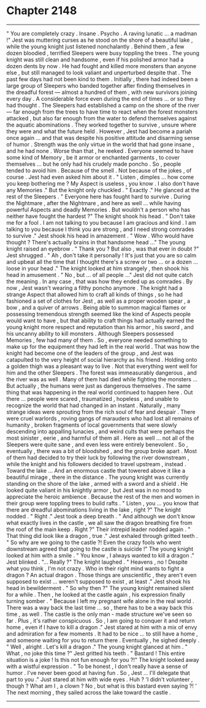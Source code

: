 
# Chapter 2148


---

" You are completely crazy . Insane . Psycho . A raving lunatic … a madman !"
Jest was muttering curses as he stood on the shore of a beautiful lake , while the young knight just listened nonchalantly . Behind them , a few dozen bloodied , terrified Sleepers were busy toppling the trees .
The young knight was still clean and handsome , even if his polished armor had a dozen dents by now . He had fought and killed more monsters than anyone else , but still managed to look valiant and unperturbed despite that .
The past few days had not been kind to them .
Initially , there had indeed been a large group of Sleepers who banded together after finding themselves in the dreadful forest — almost a hundred of them , with new survivors joining every day . A considerable force even during the end of times … or so they had thought .
The Sleepers had established a camp on the shore of the river — far enough from the trees to have time to react when the forest monsters attacked , but also far enough from the water to defend themselves against the aquatic abominations . They worked together to survive , unsure where they were and what the future held .
However , Jest had become a pariah once again … and that was despite his positive attitude and disarming sense of humor . Strength was the only virtue in the world that had gone insane , and he had none .
Worse than that , he reeked . Everyone seemed to have some kind of Memory , be it armor or enchanted garments , to cover themselves … but he only had his crudely made poncho . So , people tended to avoid him .
Because of the smell . Not because of the jokes , of course .
Jest had even asked him about it .
" Listen , dimples … how come you keep bothering me ? My Aspect is useless , you know . I also don't have any Memories ."
But the knight only chuckled .
" Exactly ."
He glanced at the rest of the Sleepers .
" Everyone here has fought hard to survive . During the Nightmare , after the Nightmare , and here as well … while having powerful Aspects and deadly Memories . But wouldn't a person who has neither have fought the hardest ?"
The knight shook his head .
" Don't take me for a fool . I am not talking to you because I am gracious and kind . I am talking to you because I think you are strong , and I need strong comrades to survive ."
Jest shook his head in amazement .
" Wow . Who would have thought ? There's actually brains in that handsome head ..."
The young knight raised an eyebrow .
" Thank you ? But also , was that ever in doubt ?"
Jest shrugged .
" Ah , don't take it personally ! It's just that you are so calm and upbeat all the time that I thought there's a screw or two … or a dozen … loose in your head ."
The knight looked at him strangely , then shook his head in amusement .
" No , but … of all people …"
Jest did not quite catch the meaning .
In any case , that was how they ended up as comrades .
By now , Jest wasn't wearing a filthy poncho anymore . The knight had a strange Aspect that allowed him to craft all kinds of things , so he had fashioned a set of clothes for Jest , as well as a proper wooden spear , a bow , and a quiver of arrows .
Being able to summon magical flames or possessing tremendous strength seemed like the kind of Aspects people would want to have , but that ability to craft things had actually earned the young knight more respect and reputation than his armor , his sword , and his uncanny ability to kill monsters .
Although Sleepers possessed Memories , few had many of them . So , everyone needed something to make up for the equipment they had left in the real world .
That was how the knight had become one of the leaders of the group , and Jest was catapulted to the very height of social hierarchy as his friend .
Holding onto a golden thigh was a pleasant way to live .
Not that everything went well for him and the other Sleepers .
The forest was immeasurably dangerous , and the river was as well . Many of them had died while fighting the monsters …
But actually , the humans were just as dangerous themselves .
The same thing that was happening in the real world continued to happen here . Out there … people were scared , traumatized , hopeless , and unable to recognize the world that had changed in an instant . Naturally , many strange ideas were sprouting from the rich soul of fear and despair .
There were cruel warlords , roving gangs of marauders who had lost all remains of humanity , broken fragments of local governments that were slowly descending into appalling lunacies , and weird cults that were perhaps the most sinister , eerie , and harmful of them all .
Here as well … not all of the Sleepers were quite sane , and even less were entirely benevolent .
So , eventually , there was a bit of bloodshed , and the group broke apart .
Most of them had decided to try their luck by following the river downstream , while the knight and his followers decided to travel upstream , instead .
Toward the lake …
And an enormous castle that towered above it like a beautiful mirage , there in the distance .
The young knight was currently standing on the shore of the lake , armed with a sword and a shield . He looked quite valiant in his knightly armor , but Jest was in no mood to appreciate the heroic ambience .
Because the rest of the men and women in their group were toppling trees to build rafts .
" Listen , you … you know that there are dreadful abominations living in the lake , right ?"
The knight nodded .
" Right ."
Jest took a deep breath .
" And although we don't know what exactly lives in the castle , we all saw the dragon breathing fire from the roof of the main keep . Right ?"
Their intrepid leader nodded again .
" That thing did look like a dragon , true ."
Jest exhaled through gritted teeth .
" So why are we going to the castle ?! Even the crazy fools who went downstream agreed that going to the castle is suicide !"
The young knight looked at him with a smile .
" You know , I always wanted to kill a dragon ."
Jest blinked .
"... Really ?"
The knight laughed .
" Heavens , no ! Despite what you think , I'm not crazy . Who in their right mind wants to fight a dragon ? An actual dragon . Those things are unscientific , they aren't even supposed to exist … weren't supposed to exist , at least ."
Jest shook his head in bewilderment .
" So why then ?"
The young knight remained silent for a while .
Then , he looked at the castle again , his expression finally turning somber .
" Because I left my pregnant wife alone in the real world . There was a way back the last time … so , there has to be a way back this time , as well . The castle is the only man - made structure we've seen so far . Plus , it's rather conspicuous . So , I am going to conquer it and return home , even if I have to kill a dragon ."
Jest stared at him with a mix of envy and admiration for a few moments .
It had to be nice … to still have a home , and someone waiting for you to return there .
Eventually , he sighed deeply .
" Well , alright . Let's kill a dragon ."
The young knight glanced at him .
" What , no joke this time ?"
Jest gritted his teeth .
" Bastard ! This entire situation is a joke ! Is this not fun enough for you ?!"
The knight looked away with a wistful expression .
" To be honest , I don't really have a sense of humor . I've never been good at having fun . So , Jest … I'll delegate that part to you ."
Just stared at him with wide eyes .
Huh ?
'I didn't volunteer , though ? What am I , a clown ? No , but what is this bastard even saying ?! '
The next morning , they sailed across the lake toward the castle .

---

